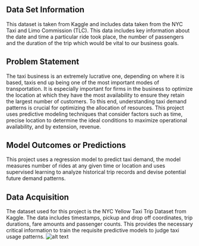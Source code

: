 ## Data Set Information

This dataset is taken from Kaggle and includes data taken from the NYC Taxi and Limo Commission (TLC). This data includes key information about the date and time a particular ride took place, the number of passengers and the duration of the trip which would be vital to our business goals.

## Problem Statement 

The taxi business is an extremely lucrative one, depending on where it is based, taxis end up being one of the most important modes of transportation. It is especially important for firms in the business to optimize the location at which they have the most availability to ensure they retain the largest number of customers. To this end, understanding taxi demand patterns is crucial for optimizing the allocation of resources. This project uses predictive modeling techniques that consider factors such as time, precise location to determine the ideal conditions to maximize operational availability, and by extension, revenue.
## Model Outcomes or Predictions
This project uses a regression model to predict taxi demand, the model measures number of rides at any given time or location and uses supervised learning to analyze historical trip records and devise potential future demand patterns.
## Data Acquisition
The dataset used for this project is the NYC Yellow Taxi Trip Dataset from Kaggle. The data includes timestamps, pickup and drop off coordinates, trip durations, fare amounts and passenger counts. This provides the necessary critical information to train the requisite predictive models to judge taxi usage patterns.
![alt text](/Users/ramakrishnamaladi/Desktop/Resume_Projects/Taxi-Capstone/Images/Columns.png)
